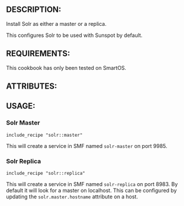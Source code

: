 ## DESCRIPTION:

Install Solr as either a master or a replica.

This configures Solr to be used with Sunspot by default.

## REQUIREMENTS:

This cookbook has only been tested on SmartOS.

## ATTRIBUTES:

## USAGE:

### Solr Master

```
include_recipe "solr::master"
```

This will create a service in SMF named `solr-master` on port 9985.

### Solr Replica

```
include_recipe "solr::replica"
```

This will create a service in SMF named `solr-replica` on port 8983. By default it will look for
a master on localhost. This can be configured by updating the `solr.master.hostname` attribute on
a host.

